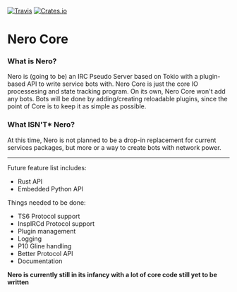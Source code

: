 [![Travis](https://img.shields.io/travis/nero-services/nero.svg)](https://travis-ci.org/nero-services/nero)
[![Crates.io](https://img.shields.io/crates/v/nero.svg)](https://crates.io/crates/nero)

# Nero Core

### What is Nero?
Nero is (going to be) an IRC Pseudo Server based on Tokio with a plugin-based API to write service bots with. Nero Core is just the core IO processesing and state tracking program. On its own, Nero Core won't add any bots. Bots will be done by adding/creating reloadable plugins, since the point of Core is to keep it as simple as possible.

### What **ISN'T*** Nero?
At this time, Nero is not planned to be a drop-in replacement for current services packages, but more or a way to create bots with network power.

<hr>

Future feature list includes:

* Rust API
* Embedded Python API

Things needed to be done:

* TS6 Protocol support
* InspIRCd Protocol support
* Plugin management
* Logging
* P10 Gline handling
* Better Protocol API
* Documentation

**Nero is currently still in its infancy with a lot of core code still yet to be written**
